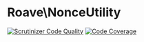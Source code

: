 # Roave\NonceUtility
 [![Scrutinizer Code Quality](https://scrutinizer-ci.com/g/Roave/NonceUtility/badges/quality-score.png?s=fb98249a8f4b452b399bc0696f155bed8441cc80)](https://scrutinizer-ci.com/g/Roave/NonceUtility/)
[![Code Coverage](https://scrutinizer-ci.com/g/Roave/NonceUtility/badges/coverage.png?s=2a5422e681febeb5f5824569cc06e361133e0384)](https://scrutinizer-ci.com/g/Roave/NonceUtility/)
